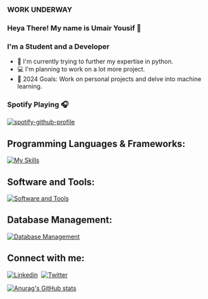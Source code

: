### WORK UNDERWAY

### Heya There! My name is Umair Yousif 👋

### I'm a Student and a Developer
- 🌱 I'm currently trying to further my expertise in python.
- 💻 I'm planning to work on a lot more project.
- 🥅 2024 Goals: Work on personal projects and delve into machine learning.

### Spotify Playing 🎧

[![spotify-github-profile](https://spotify-github-profile.kittinanx.com/api/view?uid=4bq76n54szp36p9pt2u0gg530&cover_image=true&theme=natemoo-re&show_offline=true&background_color=121212&interchange=true&bar_color=53b14f&bar_color_cover=false)](https://spotify-github-profile.kittinanx.com/api/view?uid=4bq76n54szp36p9pt2u0gg530&redirect=true)

## Programming Languages & Frameworks:
[![My Skills](https://skillicons.dev/icons?i=html,css,js,php,py&theme=dark)](https://skillicons.dev)

## Software and Tools:
[![Software and Tools](https://skillicons.dev/icons?i=git,figma,github,vscode,heroku,ps,pr,ae&theme=dark)](https://skillicons.dev)

## Database Management:
[![Database Management](https://skillicons.dev/icons?i=mysql&theme=dark)](https://skillicons.dev)

## Connect with me:
[![Linkedin](https://skillicons.dev/icons?i=linkedin)](https://www.linkedin.com/in/umairyousif/)&nbsp;&nbsp;[![Twitter](https://skillicons.dev/icons?i=twitter)](https://twitter.com/umairyousif2280)

[![Anurag's GitHub stats](https://github-readme-stats.vercel.app/api?username=umairyousif239&show_icons=true&theme=dark)](https://github.com/umairyousif239/github-readme-stats)
